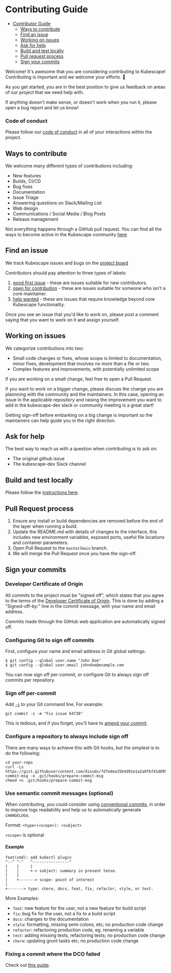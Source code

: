 # Contributing Guide

* [Contributor Guide](#contributing-guide)
   * [Ways to contribute](#ways-to-contribute)
  * [Find an issue](#find-an-issue)
  * [Working on issues](#working-on-issues)
  * [Ask for help](#ask-for-help)
  * [Build and test locally](#build-and-test-locally)
  * [Pull request process](#pull-request-process)
  * [Sign your commits](#sign-your-commits)


Welcome! It's awesome that you are considering contributing to Kubescape! Contributing is important and we welcome your efforts. 💖

As you get started, you are in the best position to give us feedback on areas of
our project that we need help with. 

If anything doesn't make sense, or doesn't work when you run it, please open a
bug report and let us know!

### Code of conduct

Please follow our [code of conduct](CODE_OF_CONDUCT.md) in all of your interactions within the project.

## Ways to contribute

We welcome many different types of contributions including:

* New features
* Builds, CI/CD
* Bug fixes
* Documentation
* Issue Triage
* Answering questions on Slack/Mailing List
* Web design
* Communications / Social Media / Blog Posts
* Release management

<!--Ben/Rotem/Matthias this language is from the CNCF suggested template, it incudes much more than we had in the original file, please indicate if something should be removed-->

Not everything happens through a GitHub pull request. You can find all the ways to become active in the Kubescape community [here](COMMUNITY.md)  

## Find an issue

We track Kubescape issues and bugs on the [project board](https://github.com/orgs/kubescape/projects/4)

Contributors should pay attention to three types of labels:
1. [good first issue](https://github.com/orgs/kubescape/projects/4/views/3?sliceBy%5Bvalue%5D=good+first+issue) - these are issues suitable for new contributors.
2. [open for contribution](https://github.com/orgs/kubescape/projects/4/views/4?sliceBy%5Bvalue%5D=open+for+contribution) - these are issues suitable for someone who isn't a core maintainer.
3. [help wanted](https://github.com/orgs/kubescape/projects/4/views/5?sliceBy%5Bvalue%5D=help+wanted) - these are issues that require knowledge beyond core Kubescape functionality.

Once you see an issue that you'd like to work on, please post a comment saying
that you want to work on it and assign yourself.

## Working on issues
We categorize contributions into two:
* Small code changes or fixes, whose scope is limited to documentation, minor fixes, development that involves no more than a file or two.
* Complex features and improvements, with potentially unlimited scope

If you are working on a small change, feel free to open a Pull Request.

If you want to work on a bigger change, please discuss the change you are plannning with the community and the maintainers. In this case, opening an issue in the  applicable repository and raising the improvement you want to add in the kubescape-dev slack or community meeting is a great start!

Getting sign-off before embarking on a big change is important so the maintainers can help guide you in the right direction. 

## Ask for help

The best way to reach us with a question when contributing is to ask on:

* The original github issue
* The kubescape-dev Slack channel

## Build and test locally

Please follow the [instructions here](https://github.com/kubescape/kubescape/wiki/Building).

## Pull Request process

1. Ensure any install or build dependencies are removed before the end of the layer when running a  build.
2. Update the README.md with details of changes to the interface, this includes new environment variables, exposed ports, useful file locations and container parameters.
3. Open Pull Request to the `master`/`main` branch.
4. We will merge the Pull Request once you have the sign-off.

<!-- Ben/Rotem/Matthias the section below was in the CNCF template and seems important to me. WDYT?

## Development Environment Setup

[Instructions](https://contribute.cncf.io/maintainers/github/templates/required/contributing/#development-environment-setup)

⚠️ **Explain how to set up a development environment**-->

## Sign your commits

### Developer Certificate of Origin

All commits to the project must be "signed off", which states that you agree to the terms of the [Developer Certificate of Origin](https://developercertificate.org/).  This is done by adding a "Signed-off-by:" line in the commit message, with your name and email address.

Commits made through the GitHub web application are automatically signed off.

### Configuring Git to sign off commits

First, configure your name and email address in Git global settings:

```
$ git config --global user.name "John Doe"
$ git config --global user.email johndoe@example.com
```

You can now sign off per-commit, or configure Git to always sign off commits per repository.

### Sign off per-commit

Add [`-s`](https://git-scm.com/docs/git-commit#Documentation/git-commit.txt--s) to your Git command line. For example:

```git commit -s -m "Fix issue 64738"```

This is tedious, and if you forget, you'll have to [amend your commit](#fixing-a-commit-where-the-dco-failed).

### Configure a repository to always include sign off

There are many ways to achieve this with Git hooks, but the simplest is to do the following:

```
cd your-repo
curl -Ls https://gist.githubusercontent.com/dixudx/7d7edea35b4d91e1a2a8fbf41d0954fa/raw/prepare-commit-msg -o .git/hooks/prepare-commit-msg
chmod +x .git/hooks/prepare-commit-msg
```

### Use semantic commit messages (optional)

When contributing, you could consider using [conventional commits](https://www.conventionalcommits.org/en/v1.0.0/), in order to improve logs readability and help us to automatically generate `CHANGELOG`s.

Format: `<type>(<scope>): <subject>`

`<scope>` is optional

#### Example

```
feat(cmd): add kubectl plugin
^--^ ^-^   ^----------------^
|    |     |
|    |     +-> subject: summary in present tense.
|    |
|    +-------> scope: point of interest
|
+-------> type: chore, docs, feat, fix, refactor, style, or test.
```

More Examples:
* `feat`: new feature for the user, not a new feature for build script
* `fix`: bug fix for the user, not a fix to a build script
* `docs`: changes to the documentation
* `style`: formatting, missing semi colons, etc; no production code change
* `refactor`: refactoring production code, eg. renaming a variable
* `test`: adding missing tests, refactoring tests; no production code change
* `chore`: updating grunt tasks etc; no production code change

### Fixing a commit where the DCO failed

Check out [this guide](https://github.com/src-d/guide/blob/master/developer-community/fix-DCO.md).